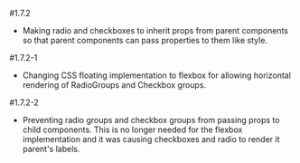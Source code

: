 #1.7.2
- Making radio and checkboxes to inherit props from parent components so that parent components can pass properties to them like style.

#1.7.2-1
- Changing CSS floating implementation to flexbox for allowing horizontal rendering of RadioGroups and Checkbox groups.

#1.7.2-2
- Preventing radio groups and checkbox groups from passing props to child components. This is no longer needed for the flexbox implementation and it was causing checkboxes and radio to render it parent's labels.
